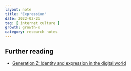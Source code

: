 ```yaml
---
layout: note
title: "Expression"
date: 2022-02-21
tag: [ internet culture ]
growth: growth-x
category: research notes
---
```


## Further reading 

- [Generation Z: Identity and expression in the digital world](https://medium.com/@bvatere/generation-z-identity-and-expression-in-the-digital-world-50d2b28df829)